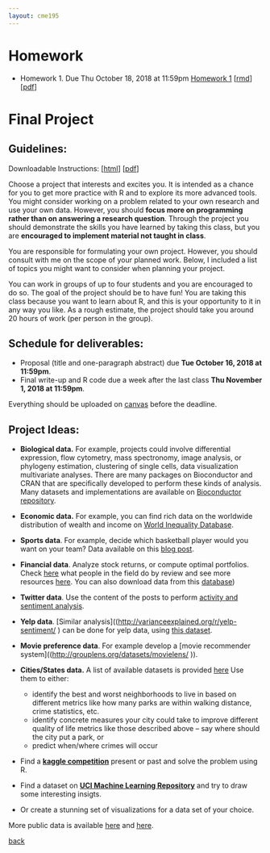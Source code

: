 ```yaml
---
layout: cme195
---
```


# [](#homework) Homework

- Homework 1. Due Thu October 18, 2018 at 11:59pm
[Homework 1](./assets/assignments/homework.nb.html)
[[rmd](https://raw.githubusercontent.com/cme195/cme195.github.io/master/assets/assignments/homework.rmd)]
[[pdf](./assets/assignments/homework.pdf)]  

# [](#project) Final Project 

## [](#guidelines) Guidelines:

Downloadable Instructions: 
[[html](./assets/assignments/project_instructions.html)]
[[pdf](.//assets/assignments/project_instructions.pdf)]

Choose a project that interests and excites you. It is intended as a chance for
you to get more practice with R and to explore its more advanced tools. You
might consider working on a problem related to your own research and  use your
own data. However, you should **focus more on programming rather than on
answering a research question**. Through the project you should demonstrate the
skills you have learned by taking this class, but you are **encouraged to
implement material not taught in class**.

You are responsible for formulating your own project. However, you should
consult with me on the scope of your planned work. Below, I included a list of
topics you might want to consider when planning your project.

You can work in groups of up to four students and you are encouraged to do so. 
The goal of the project should be to have fun! You are taking this class because 
you want to learn about R, and this is your opportunity to it in any way you 
like. As a rough estimate, the project should take you around 20 hours of work 
(per person in the group).

## [](#deadlines)  Schedule for deliverables:

- Proposal (title and one-paragraph abstract) due **Tue October 16, 2018 at 11:59pm**.
- Final write-up and R code due a week after the last class **Thu November 1, 2018 at 11:59pm**.

Everything should be uploaded on [canvas]( https://canvas.stanford.edu/) before
the deadline.

## [](#ideas) Project Ideas:

- **Biological data.** For example, projects could involve differential expression, 
flow cytometry, mass spectronomy, image analysis, or phylogeny estimation, 
clustering of single cells, data visualization multivariate analyses. 
There are many packages on Bioconductor and CRAN that are specifically 
developed to perform these kinds of analysis. Many datasets and implementations 
are available on 
[Bioconductor repository](http://bioconductor.org/help/publications/books/bioinformatics-and-computational-biology-solutions/data/).

- **Economic data.** For example, you can find rich data on the worldwide 
distribution of wealth and income on [World Inequality Database](http://wid.world/).

- **Sports data**. For example, decide which basketball player would you 
want on your team? Data available on this [blog post]((https://www.r-bloggers.com/sports-data-and-r-scope-for-a-thematic-rather-than-task-view-living-post/)).

- **Financial data**. Analyze stock returns, or
compute optimal portfolios. Check [here](http://www.rinfinance.com/agenda/)
what people in the field do by review and see more resources
[here](https://www.r-bloggers.com/r-and-finance/ ). You can also download
data from this [database](https://www.quandl.com/browse ))

- **Twitter data**. Use the content of the posts to perform [activity and
sentiment analysis](http://geoffjentry.hexdump.org/twitteR.pdf ).

- **Yelp data**. [Similar analysis]((http://varianceexplained.org/r/yelp-sentiment/ )
can be done for yelp data, using [this dataset](https://www.yelp.com/dataset_challenge ).

- **Movie preference data**. For example develop a 
[movie recommender system]((http://grouplens.org/datasets/movielens/ )).

- **Cities/States data.** A list of available datasets is provided
[here]((http://simplystatistics.tumblr.com/post/15182715327/list-of-citiesstates-with-open-data-help-me))
Use them to either:
  - identify the best and worst neighborhoods to live in based on different
  metrics like how many parks are within walking distance, crime statistics, etc.
  - identify concrete measures your city could take to improve different
  quality of life metrics like those described above – say where should
  the city put a park, or
  - predict when/where crimes will occur

- Find a [**kaggle competition**](https://www.kaggle.com/competitions) present
or past and solve the problem using R.

- Find a dataset on
[**UCI Machine Learning Repository**](https://archive.ics.uci.edu/ml/index.html )
and try to draw some interesting insigts.

- Or create a stunning set of visualizations for a data set of your choice.

More public data is available [here](https://www.springboard.com/blog/free-public-data-sets-data-science-project/)
and [here](https://catalog.data.gov/dataset?res_format=CSV).

[back](./)
